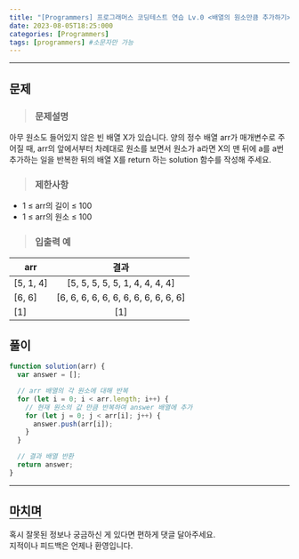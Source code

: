 ```yaml
---
title: "[Programmers] 프로그래머스 코딩테스트 연습 Lv.0 <배열의 원소만큼 추가하기>"
date: 2023-08-05T18:25:000
categories: [Programmers]
tags: [programmers] #소문자만 가능
---
```


---

## <b>문제</b>

<h3><blockquote>문제설명
</blockquote></h3>

아무 원소도 들어있지 않은 빈 배열 X가 있습니다. 양의 정수 배열 arr가 매개변수로 주어질 때, arr의 앞에서부터 차례대로 원소를 보면서 원소가 a라면 X의 맨 뒤에 a를 a번 추가하는 일을 반복한 뒤의 배열 X를 return 하는 solution 함수를 작성해 주세요.

<h3><blockquote>제한사항
</blockquote></h3>

- 1 ≤ arr의 길이 ≤ 100
- 1 ≤ arr의 원소 ≤ 100

<h3><blockquote>입출력 예
</blockquote></h3>

| arr       |                 결과                 |
| --------- | :----------------------------------: |
| [5, 1, 4] |    [5, 5, 5, 5, 5, 1, 4, 4, 4, 4]    |
| [6, 6]    | [6, 6, 6, 6, 6, 6, 6, 6, 6, 6, 6, 6] |
| [1]       |                 [1]                  |

## <b>풀이</b>

```js
function solution(arr) {
  var answer = [];

  // arr 배열의 각 원소에 대해 반복
  for (let i = 0; i < arr.length; i++) {
    // 현재 원소의 값 만큼 반복하여 answer 배열에 추가
    for (let j = 0; j < arr[i]; j++) {
      answer.push(arr[i]);
    }
  }

  // 결과 배열 반환
  return answer;
}
```

---

## <b style="border-bottom:2px solid gray"><b>마치며</b></b>

<P>혹시 잘못된 정보나 궁금하신 게 있다면 편하게 댓글 달아주세요.<br/>
지적이나 피드백은 언제나 환영입니다.</p>

